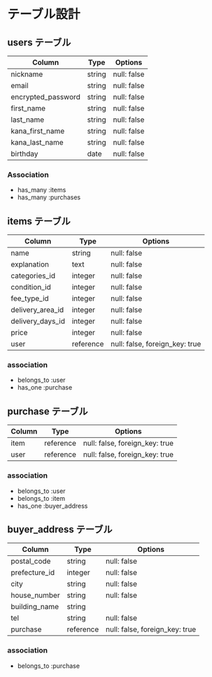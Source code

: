 # テーブル設計

## users テーブル

| Column             | Type    | Options     |
| ------------------ | ------- | ------------|
| nickname           | string  | null: false |
| email              | string  | null: false |
| encrypted_password | string  | null: false |
| first_name         | string  | null: false |
| last_name          | string  | null: false |
| kana_first_name    | string  | null: false |
| kana_last_name     | string  | null: false |
| birthday           | date    | null: false |


### Association

- has_many :items
- has_many :purchases


## items テーブル

| Column           | Type       | Options                        |
| ---------------- | ---------- | ------------------------------ |
| name             | string     | null: false                    |
| explanation      | text       | null: false                    |
| categories_id    | integer    | null: false                    |
| condition_id     | integer    | null: false                    |
| fee_type_id      | integer    | null: false                    |
| delivery_area_id | integer    | null: false                    |
| delivery_days_id | integer    | null: false                    |
| price            | integer    | null: false                    |
| user             | reference  | null: false, foreign_key: true |

### association

- belongs_to :user
- has_one :purchase


## purchase テーブル

| Column          | Type       | Options                        |
| --------------- | ---------- | ------------------------------ |
| item            | reference  | null: false, foreign_key: true |
| user            | reference  | null: false, foreign_key: true |

### association

- belongs_to :user
- belongs_to :item
- has_one :buyer_address


## buyer_address テーブル

| Column           | Type       | Options                          |
| ---------------- | ---------- | -------------------------------- |
| postal_code      | string     | null: false                      |
| prefecture_id    | integer    | null: false                      |
| city             | string     | null: false                      |
| house_number     | string     | null: false                      |
| building_name    | string     |                                  |
| tel              | string     | null: false                      |
| purchase         | reference  | null: false, foreign_key: true   |


### association

- belongs_to :purchase
